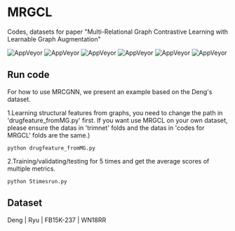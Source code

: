 # MRGCL


Codes, datasets for paper "Multi-Relational Graph Contrastive Learning with Learnable Graph Augmentation"

![AppVeyor](https://img.shields.io/badge/python-3.9.13-blue)
![AppVeyor](https://img.shields.io/badge/numpy-1.23.5-red)
![AppVeyor](https://img.shields.io/badge/pytorch-2.0.0-brightgreen)
![AppVeyor](https://img.shields.io/badge/torch--geometric-2.0.0-orange)
![AppVeyor](https://img.shields.io/badge/scipy-1.10.1-purple)
![AppVeyor](https://img.shields.io/badge/matplotlib-3.8.1-brown)


## Run code

For how to use MRCGNN, we present an example based on the Deng's dataset.

1.Learning structural features from graphs, you need to change the path in 'drugfeature_fromMG.py' first. If you want use MRGCL on your own dataset, please ensure the datas in 'trimnet' folds and the datas in 'codes for MRGCL' folds are the same.)

```
python drugfeature_fromMG.py
```

2.Training/validating/testing for 5 times and get the average scores of multiple metrics.
```
python 5timesrun.py
```

## Dataset

Deng    |    Ryu    |    FB15K-237    |    WN18RR


